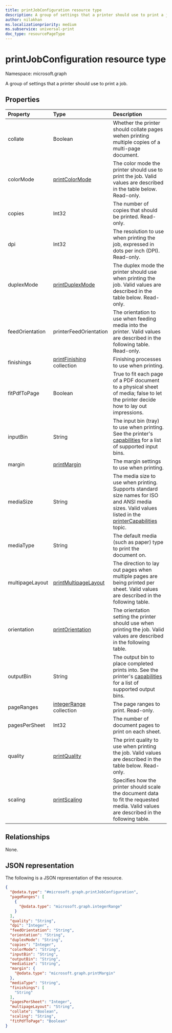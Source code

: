 ```yaml
---
title: printJobConfiguration resource type
description: A group of settings that a printer should use to print a job.
author: nilakhan
ms.localizationpriority: medium
ms.subservice: universal-print
doc_type: resourcePageType
---
```


# printJobConfiguration resource type

Namespace: microsoft.graph

A group of settings that a printer should use to print a job.

## Properties
|Property|Type|Description|
|:---|:---|:---|
|collate|Boolean|Whether the printer should collate pages wehen printing multiple copies of a multi-page document.|
|colorMode|[printColorMode](enums.md#printcolormode-values)|The color mode the printer should use to print the job. Valid values are described in the table below. Read-only.|
|copies|Int32|The number of copies that should be printed. Read-only.|
|dpi|Int32|The resolution to use when printing the job, expressed in dots per inch (DPI). Read-only.|
|duplexMode|[printDuplexMode](enums.md#printduplexmode-values)|The duplex mode the printer should use when printing the job. Valid values are described in the table below. Read-only.|
|feedOrientation|printerFeedOrientation|The orientation to use when feeding media into the printer. Valid values are described in the following table. Read-only.|
|finishings|[printFinishing](enums.md#printfinishing-values) collection|Finishing processes to use when printing.|
|fitPdfToPage|Boolean|True to fit each page of a PDF document to a physical sheet of media; false to let the printer decide how to lay out impressions.|
|inputBin|String|The input bin (tray) to use when printing. See the printer's [capabilities](printercapabilities.md) for a list of supported input bins.|
|margin|[printMargin](printmargin.md)|The margin settings to use when printing.|
|mediaSize|String|The media size to use when printing. Supports standard size names for ISO and ANSI media sizes. Valid values listed in the [printerCapabilities](printercapabilities.md#mediasizes-values) topic.|
|mediaType|String|The default media (such as paper) type to print the document on.|
|multipageLayout|[printMultipageLayout](enums.md#printmultipagelayout-values)|The direction to lay out pages when multiple pages are being printed per sheet. Valid values are described in the following table.|
|orientation|[printOrientation](enums.md#printorientation-values)|The orientation setting the printer should use when printing the job. Valid values are described in the following table.|
|outputBin|String|The output bin to place completed prints into. See the printer's [capabilities](printercapabilities.md) for a list of supported output bins.|
|pageRanges|[integerRange](integerrange.md) collection|The page ranges to print. Read-only.|
|pagesPerSheet|Int32|The number of document pages to print on each sheet.
|quality|[printQuality](enums.md#printquality-values)|The print quality to use when printing the job. Valid values are described in the table below. Read-only.|
|scaling|[printScaling](enums.md#printscaling-values)|Specifies how the printer should scale the document data to fit the requested media. Valid values are described in the following table.|

## Relationships
None.

## JSON representation
The following is a JSON representation of the resource.
<!-- {
  "blockType": "resource",
  "@odata.type": "microsoft.graph.printJobConfiguration"
}
-->
``` json
{
  "@odata.type": "#microsoft.graph.printJobConfiguration",
  "pageRanges": [
    {
      "@odata.type": "microsoft.graph.integerRange"
    }
  ],
  "quality": "String",
  "dpi": "Integer",
  "feedOrientation": "String",
  "orientation": "String",
  "duplexMode": "String",
  "copies": "Integer",
  "colorMode": "String",
  "inputBin": "String",
  "outputBin": "String",
  "mediaSize": "String",
  "margin": {
    "@odata.type": "microsoft.graph.printMargin"
  },
  "mediaType": "String",
  "finishings": [
    "String"
  ],
  "pagesPerSheet": "Integer",
  "multipageLayout": "String",
  "collate": "Boolean",
  "scaling": "String",
  "fitPdfToPage": "Boolean"
}
```

